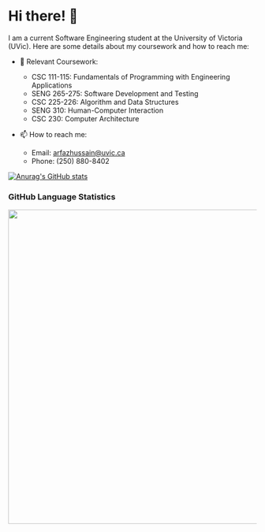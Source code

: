 # Hi there! 👋

I am a current Software Engineering student at the University of Victoria (UVic). Here are some details about my coursework and how to reach me:

- 🌱 Relevant Coursework:
  - CSC 111-115: Fundamentals of Programming with Engineering Applications
  - SENG 265-275: Software Development and Testing
  - CSC 225-226: Algorithm and Data Structures
  - SENG 310: Human-Computer Interaction
  - CSC 230: Computer Architecture

- 📫 How to reach me:
  - Email: arfazhussain@uvic.ca
  - Phone: (250) 880-8402

[![Anurag's GitHub stats](https://github-readme-stats.vercel.app/api?username=arfazhxss)](https://github.com/anuraghazra/github-readme-stats)
### GitHub Language Statistics

<img src="https://github.com/arfazhxss/arfazhxss/assets/84450659/415df71e-d69e-431b-acf3-278dfead1e1f" width="850" height="637.5">

